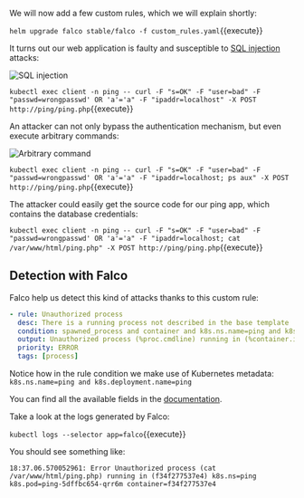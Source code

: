We will now add a few custom rules, which we will explain shortly:

`helm upgrade falco stable/falco -f custom_rules.yaml`{{execute}}

It turns out our web application is faulty and susceptible to [SQL injection](https://en.wikipedia.org/wiki/SQL_injection) attacks:

![SQL injection](/sysdig/courses/falco/forensics-k8s/assets/03_sql_injection.png)

`kubectl exec client -n ping -- curl -F "s=OK" -F "user=bad" -F "passwd=wrongpasswd' OR 'a'='a" -F "ipaddr=localhost" -X POST http://ping/ping.php`{{execute}}

An attacker can not only bypass the authentication mechanism, but even execute arbitrary commands:

![Arbitrary command](/sysdig/courses/falco/forensics-k8s/assets/04_arbitrary_command.png)

`kubectl exec client -n ping -- curl -F "s=OK" -F "user=bad" -F "passwd=wrongpasswd' OR 'a'='a" -F "ipaddr=localhost; ps aux" -X POST http://ping/ping.php`{{execute}}

The attacker could easily get the source code for our ping app, which contains the database credentials:

`kubectl exec client -n ping -- curl -F "s=OK" -F "user=bad" -F "passwd=wrongpasswd' OR 'a'='a" -F "ipaddr=localhost; cat /var/www/html/ping.php" -X POST http://ping/ping.php`{{execute}}

Detection with Falco
--------------------

Falco help us detect this kind of attacks thanks to this custom rule:

```yaml
- rule: Unauthorized process
  desc: There is a running process not described in the base template
  condition: spawned_process and container and k8s.ns.name=ping and k8s.deployment.name=ping and not proc.name in (apache2, sh, ping)
  output: Unauthorized process (%proc.cmdline) running in (%container.id)
  priority: ERROR
  tags: [process]
```

Notice how in the rule condition we make use of Kubernetes metadata:
`k8s.ns.name=ping and k8s.deployment.name=ping`

You can find all the available fields in the [documentation](https://github.com/draios/sysdig/wiki/Sysdig-User-Guide#all-supported-filters).

Take a look at the logs generated by Falco:

`kubectl logs --selector app=falco`{{execute}}

You should see something like:

`18:37.06.570052961: Error Unauthorized process (cat /var/www/html/ping.php) running in (f34f277537e4) k8s.ns=ping k8s.pod=ping-5dffbc654-qrr6m container=f34f277537e4`
